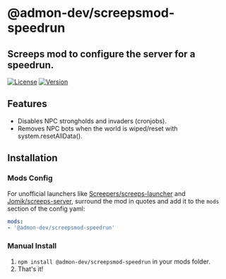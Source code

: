 # @admon-dev/screepsmod-speedrun

## Screeps mod to configure the server for a speedrun.

[![License](https://img.shields.io/npm/l/@admon-dev/screepsmod-speedrun.svg)](https://npmjs.com/package/@admon-dev/screepsmod-speedrun)
[![Version](https://img.shields.io/npm/v/@admon-dev/screepsmod-speedrun.svg)](https://npmjs.com/package/@admon-dev/screepsmod-speedrun)

## Features

- Disables NPC strongholds and invaders (cronjobs).
- Removes NPC bots when the world is wiped/reset with system.resetAllData().

## Installation

### Mods Config

For unofficial launchers like [Screepers/screeps-launcher](https://github.com/screepers/screeps-launcher) and [Jomik/screeps-server](https://github.com/Jomik/screeps-server), surround the mod in quotes and add it to the `mods` section of the config yaml:

```yml
mods:
- '@admon-dev/screepsmod-speedrun'
```

### Manual Install

1. `npm install @admon-dev/screepsmod-speedrun` in your mods folder.
2. That's it!
